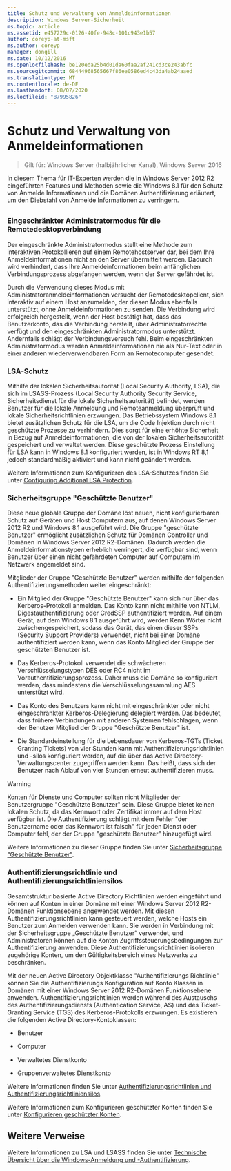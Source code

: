 ```yaml
---
title: Schutz und Verwaltung von Anmeldeinformationen
description: Windows Server-Sicherheit
ms.topic: article
ms.assetid: e457229c-0126-40fe-948c-101c943e1b57
author: coreyp-at-msft
ms.author: coreyp
manager: dongill
ms.date: 10/12/2016
ms.openlocfilehash: be120eda25b4d01da60faa2af241cd3ce243abfc
ms.sourcegitcommit: 68444968565667f86ee0586ed4c43da4ab24aaed
ms.translationtype: MT
ms.contentlocale: de-DE
ms.lasthandoff: 08/07/2020
ms.locfileid: "87995826"
---
```

# <a name="credentials-protection-and-management"></a>Schutz und Verwaltung von Anmeldeinformationen

>Gilt für: Windows Server (halbjährlicher Kanal), Windows Server 2016

In diesem Thema für IT-Experten werden die in Windows Server 2012 R2 eingeführten Features und Methoden sowie die Windows 8.1 für den Schutz von Anmelde Informationen und die Domänen Authentifizierung erläutert, um den Diebstahl von Anmelde Informationen zu verringern.

## <a name="BKMK_CredentialsProtectionManagement"></a>
### <a name="restricted-admin-mode-for-remote-desktop-connection"></a>Eingeschränkter Administratormodus für die Remotedesktopverbindung
Der eingeschränkte Administratormodus stellt eine Methode zum interaktiven Protokollieren auf einem Remotehostserver dar, bei dem Ihre Anmeldeinformationen nicht an den Server übermittelt werden. Dadurch wird verhindert, dass Ihre Anmeldeinformationen beim anfänglichen Verbindungsprozess abgefangen werden, wenn der Server gefährdet ist.

Durch die Verwendung dieses Modus mit Administratoranmeldeinformationen versucht der Remotedesktopclient, sich interaktiv auf einem Host anzumelden, der diesen Modus ebenfalls unterstützt, ohne Anmeldeinformationen zu senden. Die Verbindung wird erfolgreich hergestellt, wenn der Host bestätigt hat, dass das Benutzerkonto, das die Verbindung herstellt, über Administratorrechte verfügt und den eingeschränkten Administratormodus unterstützt. Andernfalls schlägt der Verbindungsversuch fehl. Beim eingeschränkten Administratormodus werden Anmeldeinformationen nie als Nur-Text oder in einer anderen wiederverwendbaren Form an Remotecomputer gesendet.

### <a name="lsa-protection"></a>LSA-Schutz
Mithilfe der lokalen Sicherheitsautorität (Local Security Authority, LSA), die sich im LSASS-Prozess (Local Security Authority Security Service, Sicherheitsdienst für die lokale Sicherheitsautorität) befindet, werden Benutzer für die lokale Anmeldung und Remoteanmeldung überprüft und lokale Sicherheitsrichtlinien erzwungen. Das Betriebssystem Windows 8.1 bietet zusätzlichen Schutz für die LSA, um die Code Injektion durch nicht geschützte Prozesse zu verhindern. Dies sorgt für eine erhöhte Sicherheit in Bezug auf Anmeldeinformationen, die von der lokalen Sicherheitsautorität gespeichert und verwaltet werden. Diese geschützte Prozess Einstellung für LSA kann in Windows 8.1 konfiguriert werden, ist in Windows RT 8,1 jedoch standardmäßig aktiviert und kann nicht geändert werden.

Weitere Informationen zum Konfigurieren des LSA-Schutzes finden Sie unter [Configuring Additional LSA Protection](configuring-additional-lsa-protection.md).

### <a name="protected-users-security-group"></a>Sicherheitsgruppe "Geschützte Benutzer"
Diese neue globale Gruppe der Domäne löst neuen, nicht konfigurierbaren Schutz auf Geräten und Host Computern aus, auf denen Windows Server 2012 R2 und Windows 8.1 ausgeführt wird. Die Gruppe "geschützte Benutzer" ermöglicht zusätzlichen Schutz für Domänen Controller und Domänen in Windows Server 2012 R2-Domänen. Dadurch werden die Anmeldeinformationstypen erheblich verringert, die verfügbar sind, wenn Benutzer über einen nicht gefährdeten Computer auf Computern im Netzwerk angemeldet sind.

Mitglieder der Gruppe "Geschützte Benutzer" werden mithilfe der folgenden Authentifizierungsmethoden weiter eingeschränkt:

-   Ein Mitglied der Gruppe "Geschützte Benutzer" kann sich nur über das Kerberos-Protokoll anmelden. Das Konto kann nicht mithilfe von NTLM, Digestauthentifizierung oder CredSSP authentifiziert werden. Auf einem Gerät, auf dem Windows 8.1 ausgeführt wird, werden Kenn Wörter nicht zwischengespeichert, sodass das Gerät, das einen dieser SSPs (Security Support Providers) verwendet, nicht bei einer Domäne authentifiziert werden kann, wenn das Konto Mitglied der Gruppe der geschützten Benutzer ist.

-   Das Kerberos-Protokoll verwendet die schwächeren Verschlüsselungstypen DES oder RC4 nicht im Vorauthentifizierungsprozess. Daher muss die Domäne so konfiguriert werden, dass mindestens die Verschlüsselungssammlung AES unterstützt wird.

-   Das Konto des Benutzers kann nicht mit eingeschränkter oder nicht eingeschränkter Kerberos-Delegierung delegiert werden. Das bedeutet, dass frühere Verbindungen mit anderen Systemen fehlschlagen, wenn der Benutzer Mitglied der Gruppe "Geschützte Benutzer" ist.

-   Die Standardeinstellung für die Lebensdauer von Kerberos-TGTs (Ticket Granting Tickets) von vier Stunden kann mit Authentifizierungsrichtlinien und -silos konfiguriert werden, auf die über das Active Directory-Verwaltungscenter zugegriffen werden kann. Das heißt, dass sich der Benutzer nach Ablauf von vier Stunden erneut authentifizieren muss.

> [!WARNING]
> Konten für Dienste und Computer sollten nicht Mitglieder der Benutzergruppe "Geschützte Benutzer" sein. Diese Gruppe bietet keinen lokalen Schutz, da das Kennwort oder Zertifikat immer auf dem Host verfügbar ist. Die Authentifizierung schlägt mit dem Fehler "der Benutzername oder das Kennwort ist falsch" für jeden Dienst oder Computer fehl, der der Gruppe "geschützte Benutzer" hinzugefügt wird.

Weitere Informationen zu dieser Gruppe finden Sie unter [Sicherheitsgruppe "Geschützte Benutzer"](protected-users-security-group.md).

### <a name="authentication-policy-and-authentication-policy-silos"></a>Authentifizierungsrichtlinie und Authentifizierungsrichtliniensilos
Gesamtstruktur basierte Active Directory Richtlinien werden eingeführt und können auf Konten in einer Domäne mit einer Windows Server 2012 R2-Domänen Funktionsebene angewendet werden. Mit diesen Authentifizierungsrichtlinien kann gesteuert werden, welche Hosts ein Benutzer zum Anmelden verwenden kann. Sie werden in Verbindung mit der Sicherheitsgruppe „Geschützte Benutzer“ verwendet, und Administratoren können auf die Konten Zugriffssteuerungsbedingungen zur Authentifizierung anwenden. Diese Authentifizierungsrichtlinien isolieren zugehörige Konten, um den Gültigkeitsbereich eines Netzwerks zu beschränken.

Mit der neuen Active Directory Objektklasse "Authentifizierungs Richtlinie" können Sie die Authentifizierungs Konfiguration auf Konto Klassen in Domänen mit einer Windows Server 2012 R2-Domänen Funktionsebene anwenden. Authentifizierungsrichtlinien werden während des Austauschs des Authentifizierungsdiensts (Authentication Service, AS) und des Ticket-Granting Service (TGS) des Kerberos-Protokolls erzwungen. Es existieren die folgenden Active Directory-Kontoklassen:

-   Benutzer

-   Computer

-   Verwaltetes Dienstkonto

-   Gruppenverwaltetes Dienstkonto

Weitere Informationen finden Sie unter [Authentifizierungsrichtlinien und Authentifizierungsrichtliniensilos](authentication-policies-and-authentication-policy-silos.md).

Weitere Informationen zum Konfigurieren geschützter Konten finden Sie unter [Konfigurieren geschützter Konten](../../identity/ad-ds/manage/how-to-configure-protected-accounts.md).

## <a name="additional-references"></a>Weitere Verweise
Weitere Informationen zu LSA und LSASS finden Sie unter [Technische Übersicht über die Windows-Anmeldung und -Authentifizierung](/previous-versions/windows/it-pro/windows-server-2008-R2-and-2008/dn169029(v=ws.10)).